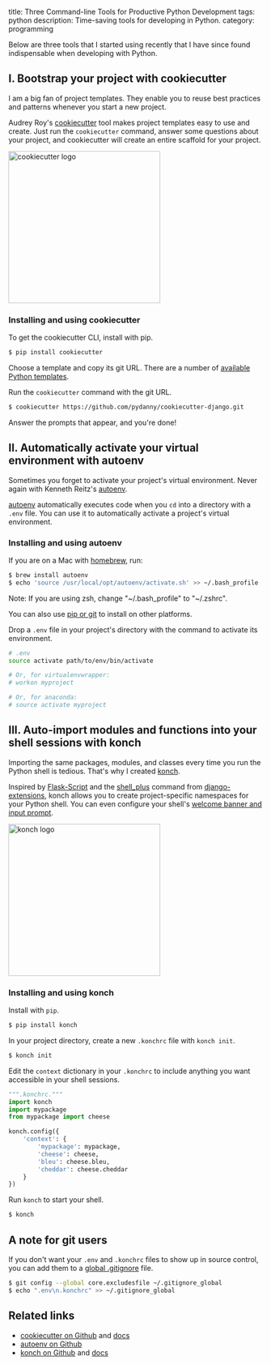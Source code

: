 title: Three Command-line Tools for Productive Python Development
tags: python
description: Time-saving tools for developing in Python.
category: programming

Below are three tools that I started using recently that I have since found indispensable when developing with Python.

## I. Bootstrap your project with **cookiecutter**

I am a big fan of project templates. They enable you to reuse best practices and patterns whenever you start a new project.

Audrey Roy's [cookiecutter][cookiecutter] tool makes project templates easy to use and create. Just run the `cookiecutter` command, answer some questions about your project, and cookiecutter will create an entire scaffold for your project. 

<img src="https://raw.github.com/audreyr/cookiecutter/aa309b73bdc974788ba265d843a65bb94c2e608e/cookiecutter_medium.png" width="300" alt="cookiecutter logo">

### Installing and using cookiecutter

To get the cookiecutter CLI, install with pip.

```bash
$ pip install cookiecutter
```

Choose a template and copy its git URL. There are a number of [available Python templates](https://github.com/audreyr/cookiecutter#python).

Run the `cookiecutter` command with the git URL.

```bash
$ cookiecutter https://github.com/pydanny/cookiecutter-django.git
```

Answer the prompts that appear, and you're done!


## II. Automatically activate your virtual environment with **autoenv**

Sometimes you forget to activate your project's virtual environment. Never again with Kenneth Reitz's [autoenv][].

[autoenv][] automatically executes code when you `cd` into a directory with a `.env` file. You can use it to automatically activate a project's virtual environment.

### Installing and using autoenv

If you are on a Mac with [homebrew](http://homebrew.sh), run:

```bash
$ brew install autoenv
$ echo 'source /usr/local/opt/autoenv/activate.sh' >> ~/.bash_profile
```

<aside>
Note: If you are using zsh, change "~/.bash_profile" to "~/.zshrc".
</aside>

You can also use [pip or git](https://github.com/kennethreitz/autoenv#install) to install on other platforms.

Drop a `.env` file in your project's directory with the command to activate its environment.

```bash
# .env
source activate path/to/env/bin/activate

# Or, for virtualenvwrapper:
# workon myproject 

# Or, for anaconda:
# source activate myproject
```

## III. Auto-import modules and functions into your shell sessions with **konch**

Importing the same packages, modules, and classes every time you run the Python shell is tedious. That's why I created [konch][].

Inspired by [Flask-Script][] and the [shell_plus][] command from [django-extensions](https://django-extensions.readthedocs.io/en/latest/index.html), konch allows you to create project-specific namespaces for your Python shell. You can even configure your shell's [welcome banner and input prompt](https://konch.readthedocs.io/en/latest/#konch-init).

<img src="https://user-images.githubusercontent.com/2379650/34341299-b3bc22d6-e95a-11e7-9349-2845a27df7ad.png" width="300" alt="konch logo">

### Installing and using konch

Install with `pip`.

```bash
$ pip install konch
```

In your project directory, create a new `.konchrc` file with `konch init`.

```bash
$ konch init
```

Edit the `context` dictionary in your `.konchrc` to include anything you want accessible in your shell sessions.

```python
""".konchrc."""
import konch
import mypackage
from mypackage import cheese

konch.config({
    'context': {
        'mypackage': mypackage,
        'cheese': cheese,
        'bleu': cheese.bleu,
        'cheddar': cheese.cheddar
    }
})
```

Run `konch` to start your shell.

```bash
$ konch
```

## A note for git users

If you don't want your `.env` and `.konchrc` files to show up in source control, you can add them to a [global .gitignore](https://help.github.com/articles/ignoring-files#create-a-global-gitignore) file.

```bash
$ git config --global core.excludesfile ~/.gitignore_global
$ echo ".env\n.konchrc" >> ~/.gitignore_global
```

## Related links

- [cookiecutter on Github][cookiecutter] and [docs](https://cookiecutter.readthedocs.io/en/latest/)
- [autoenv on Github][autoenv]
- [konch on Github][konch] and [docs](https://konch.readthedocs.io/en/latest/)


[cookiecutter]: https://github.com/audreyr/cookiecutter
[autoenv]: https://github.com/kennethreitz/autoenv
[konch]: https://github.com/sloria/konch
[yak shaving]: http://projects.csail.mit.edu/gsb/old-archive/gsb-archive/gsb2000-02-11.html
[Flask-Script]: https://github.com/smurfix/flask-script
[shell_plus]: https://django-extensions.readthedocs.io/en/latest/shell_plus.html

